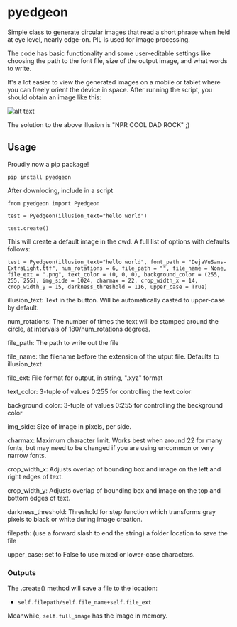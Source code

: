 # pyedgeon
Simple class to generate circular images that read a short phrase when held at eye level, nearly edge-on. PIL is used for image processing.

The code has basic functionality and some user-editable settings like choosing the path to the font file, size of the output image, and what words to write. 

It's a lot easier to view the generated images on a mobile or tablet where you can freely orient the device in space.  After running the script, you should obtain an image like this:

![alt text](https://abehmiel.files.wordpress.com/2017/01/npr-cool-dad-rock.png?w=610 "See if you can read: 'NPR COOL DAD ROCK'")

The solution to the above illusion is "NPR COOL DAD ROCK" ;)

## Usage

Proudly now a pip package!

`pip install pyedgeon`

After downloding, include in a script

`from pyedgeon import Pyedgeon`

`test = Pyedgeon(illusion_text="hello world")`

`test.create()`

This will create a default image in the cwd. A full list of options with defaults follows:

`test = Pyedgeon(illusion_text="hello world", font_path = "DejaVuSans-ExtraLight.ttf", num_rotations = 6, file_path = "", file_name = None, file_ext = ".png", text_color = (0, 0, 0), background_color = (255, 255, 255), img_side = 1024, charmax = 22, crop_width_x = 14, crop_width_y = 15, darkness_threshold = 116, upper_case = True)`

illusion_text: Text in the button. Will be automatically casted to upper-case by default.

num_rotations: The number of times the text will be stamped around the circle, at intervals of 180/num_rotations degrees.

file_path: The path to write out the file

file_name: the filename before the extension of the utput file. Defaults to illusion_text

file_ext: File format for output, in string, ".xyz" format 

text_color: 3-tuple of values 0:255 for controlling the text color

background_color: 3-tuple of values 0:255 for controlling the background color

img_side: Size of image in pixels, per side.

charmax: Maximum character limit. Works best when around 22 for many fonts, but may need to be changed if you are using uncommon or very narrow fonts.

crop_width_x: Adjusts overlap of bounding box and image on the left and right edges of text.

crop_width_y: Adjusts overlap of bounding box and image on the top and bottom edges of text.

darkness_threshold: Threshold for step function which transforms gray pixels to black or white during image creation.

filepath: (use a forward slash to end the string) a folder location to save the file

upper_case: set to False to use mixed or lower-case characters. 

### Outputs

The .create() method will save a file to the location:

- `self.filepath/self.file_name+self.file_ext`

Meanwhile, `self.full_image` has the image in memory.
